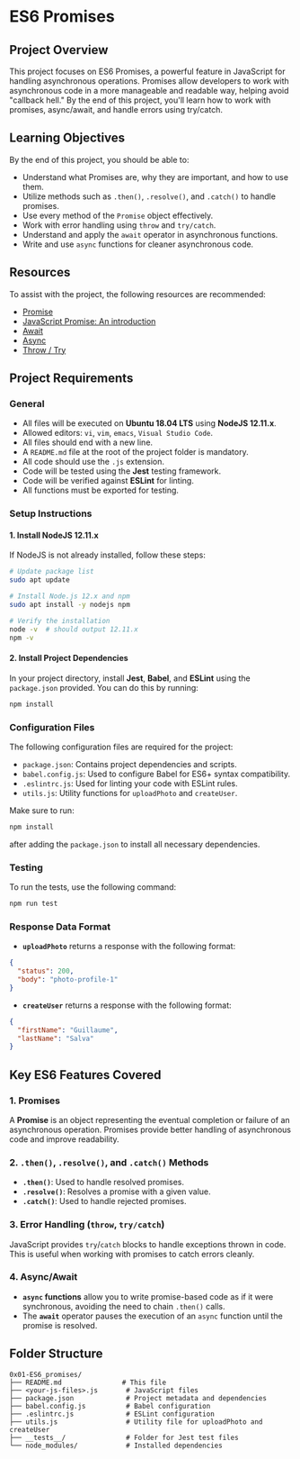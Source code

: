 # ES6 Promises

## Project Overview

This project focuses on ES6 Promises, a powerful feature in JavaScript for handling asynchronous operations. Promises allow developers to work with asynchronous code in a more manageable and readable way, helping avoid "callback hell." By the end of this project, you'll learn how to work with promises, async/await, and handle errors using try/catch.

## Learning Objectives

By the end of this project, you should be able to:

- Understand what Promises are, why they are important, and how to use them.
- Utilize methods such as `.then()`, `.resolve()`, and `.catch()` to handle promises.
- Use every method of the `Promise` object effectively.
- Work with error handling using `throw` and `try/catch`.
- Understand and apply the `await` operator in asynchronous functions.
- Write and use `async` functions for cleaner asynchronous code.

## Resources

To assist with the project, the following resources are recommended:

- [Promise](https://developer.mozilla.org/en-US/docs/Web/JavaScript/Reference/Global_Objects/Promise)
- [JavaScript Promise: An introduction](https://web.dev/articles/promises?hl=zh-cn)
- [Await](https://developer.mozilla.org/en-US/docs/Web/JavaScript/Reference/Operators/await)
- [Async](https://developer.mozilla.org/en-US/docs/Web/JavaScript/Reference/Statements/async_function)
- [Throw / Try](https://developer.mozilla.org/en-US/docs/Web/JavaScript/Reference/Statements/throw)

## Project Requirements

### General

- All files will be executed on **Ubuntu 18.04 LTS** using **NodeJS 12.11.x**.
- Allowed editors: `vi`, `vim`, `emacs`, `Visual Studio Code`.
- All files should end with a new line.
- A `README.md` file at the root of the project folder is mandatory.
- All code should use the `.js` extension.
- Code will be tested using the **Jest** testing framework.
- Code will be verified against **ESLint** for linting.
- All functions must be exported for testing.

### Setup Instructions

#### 1. Install NodeJS 12.11.x

If NodeJS is not already installed, follow these steps:

```bash
# Update package list
sudo apt update

# Install Node.js 12.x and npm
sudo apt install -y nodejs npm

# Verify the installation
node -v  # should output 12.11.x
npm -v
```

#### 2. Install Project Dependencies

In your project directory, install **Jest**, **Babel**, and **ESLint** using the `package.json` provided. You can do this by running:

```bash
npm install
```

### Configuration Files

The following configuration files are required for the project:

- `package.json`: Contains project dependencies and scripts.
- `babel.config.js`: Used to configure Babel for ES6+ syntax compatibility.
- `.eslintrc.js`: Used for linting your code with ESLint rules.
- `utils.js`: Utility functions for `uploadPhoto` and `createUser`.

Make sure to run:

```bash
npm install
```

after adding the `package.json` to install all necessary dependencies.

### Testing

To run the tests, use the following command:

```bash
npm run test
```

### Response Data Format

- **`uploadPhoto`** returns a response with the following format:

```json
{
  "status": 200,
  "body": "photo-profile-1"
}
```

- **`createUser`** returns a response with the following format:

```json
{
  "firstName": "Guillaume",
  "lastName": "Salva"
}
```

## Key ES6 Features Covered

### 1. Promises

A **Promise** is an object representing the eventual completion or failure of an asynchronous operation. Promises provide better handling of asynchronous code and improve readability.

### 2. `.then()`, `.resolve()`, and `.catch()` Methods

- **`.then()`**: Used to handle resolved promises.
- **`.resolve()`**: Resolves a promise with a given value.
- **`.catch()`**: Used to handle rejected promises.

### 3. Error Handling (`throw`, `try/catch`)

JavaScript provides `try`/`catch` blocks to handle exceptions thrown in code. This is useful when working with promises to catch errors cleanly.

### 4. Async/Await

- **`async` functions** allow you to write promise-based code as if it were synchronous, avoiding the need to chain `.then()` calls.
- The **`await`** operator pauses the execution of an `async` function until the promise is resolved.

## Folder Structure

```
0x01-ES6_promises/
├── README.md               # This file
├── <your-js-files>.js       # JavaScript files
├── package.json             # Project metadata and dependencies
├── babel.config.js          # Babel configuration
├── .eslintrc.js             # ESLint configuration
├── utils.js                 # Utility file for uploadPhoto and createUser
├── __tests__/               # Folder for Jest test files
└── node_modules/            # Installed dependencies
```
